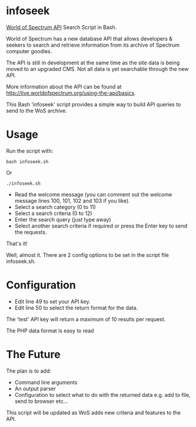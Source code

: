 # infoseek
[World of Spectrum API](https://worldofspectrum.org/) Search Script in Bash.

World of Spectrum has a new database API that allows developers & seekers to search and retrieve information from its archive of Spectrum computer goodies.

The API is still in development at the same time as the site data is being moved to an upgraded CMS. Not all data is yet searchable through the new API.

More information about the API can be found at http://live.worldofspectrum.org/using-the-api/basics.

This Bash 'infoseek' script provides a simple way to build API queries to send to the WoS archive.

# Usage

Run the script with:

```bash infoseek.sh```

Or

```./infoseek.sh```

- Read the welcome message (you can comment out the welcome message lines 100, 101, 102 and 103 if you like).
- Select a search category (0 to 11)
- Select a search criteria (0 to 12)
- Enter the search query (just type away)
- Select another search criteria if required or press the Enter key to send the requests.

That's it!

Well, almost it. There are 2 config options to be set in the script file infoseek.sh.

# Configuration

- Edit line 49 to set your API key.
- Edit line 50 to select the return format for the data.

The 'test' API key will return a maximum of 10 results per request.

The PHP data format is easy to read

# The Future

The plan is to add:

- Command line arguments
- An output parser
- Configuration to select what to do with the returned data e.g. add to file, send to browser etc...

This script will be updated as WoS adds new criteria and features to the API.
